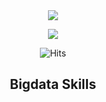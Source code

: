 <div align="center">
  <img src="https://capsule-render.vercel.app/api?type=waving&color=auto&height=200&section=header&text=SeongHo's%20Git&fontSize=90"/>



<p align="center"> 
  <img src="https://github-readme-stats.vercel.app/api?username=yoosh1031&theme=vue&show_icons=true"/></a>
</p>

![Hits](https://hits.seeyoufarm.com/api/count/incr/badge.svg?url=https%3A%2F%2Fgithub.com%2Fyoosh1031%2Fhit-counter&count_bg=%23EEBDD8&title_bg=%23555555&icon=&icon_color=%23E7E7E7&title=Github&edge_flat=false)

## Bigdata Skills

</div>

